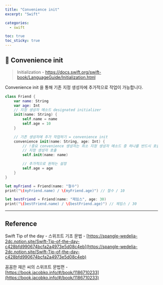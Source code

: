 ```yaml
---
title: "Convenience init"
excerpt: "Swift"

categories:
  - swift

toc: true
toc_sticky: true
---
```


## 🔷 Convenience init

> Initialization - https://docs.swift.org/swift-book/LanguageGuide/Initialization.html

Convenience init 을 통해 기존 지정 생성자에 추가적으로 작업이 가능합니다.

```swift
class Friend {
	var name: String
	var age: Int
	// 지정 생성자 메소드 designated initializer
	init(name: String) {
		self.name = name
		self.age = 10
	}

	// 기존 생성자에 추가 작업하기 = convenience init
	convenience init(name: String, age: Int) {
		// !중요 convenience 생성자는 최소 지정 생성자 메소드 중 하나를 반드시 호출 해야 합니다
		// 지정 생성자 호출
		self.init(name: name)

		// 추가적으로 원하는 설정
		self.age = age
	}
}

let myFriend = Friend(name: "철수")
print("\(myFriend.name) / \(myFriend.age)") // 철수 / 10

let bestFriend = Friend(name: "제임스", age: 30)
print("\(bestFriend.name) / \(bestFriend.age)") // 제임스 / 30

```

---

<!-- 🔶 🔷 📌 🔑 👉 -->

## Reference

Swift Tip of the day - 스위프트 기초 문법 - [https://spangle-wedelia-2dc.notion.site/Swift-Tip-of-the-day-c428bfd990674bcfa2a4973e5d08c4eb](https://spangle-wedelia-2dc.notion.site/Swift-Tip-of-the-day-c428bfd990674bcfa2a4973e5d08c4eb)

꼼꼼한 재은 씨의 스위프트 문법편 - [https://book.jacobko.info/#/book/1186710233](https://book.jacobko.info/#/book/1186710233)
